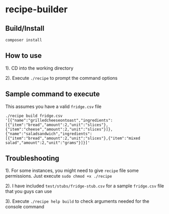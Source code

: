 # recipe-builder

Build/Install
-------

```
composer install
```

How to use
----------

1). CD into the working directory

2). Execute `./recipe` to prompt the command options


Sample command to execute
---------------

This assumes you have a valid `fridge.csv` file

```
./recipe build fridge.csv '[{"name":"grilledcheeseontoast","ingredients":[{"item":"bread","amount":2,"unit":"slices"},{"item":"cheese","amount":2,"unit":"slices"}]},{"name":"saladsandwich","ingredients":[{"item":"bread","amount":2,"unit":"slices"},{"item":"mixed salad","amount":2,"unit":"grams"}]}]'

```



Troubleshooting
----------
1). For some instances, you might need to give `recipe` file some permissions. Just execute `sudo chmod +x ./recipe`

2). I have included `test/stubs/fridge-stub.csv` for a sample `fridge.csv` file that you guys can use

3). Execute `./recipe help build` to check arguments needed for the console command
